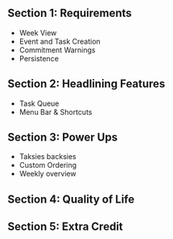 ## Section 1: Requirements
- Week View
- Event and Task Creation
- Commitment Warnings
- Persistence

## Section 2: Headlining Features
- Task Queue
- Menu Bar & Shortcuts

## Section 3: Power Ups
- Taksies backsies
- Custom Ordering
- Weekly overview
  
## Section 4: Quality of Life


## Section 5: Extra Credit
